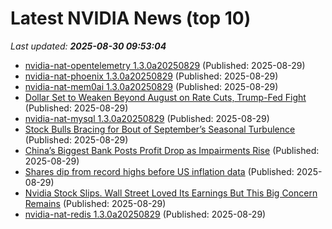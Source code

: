 # Latest NVIDIA News (top 10)
_Last updated: **2025-08-30 09:53:04**_

- [nvidia-nat-opentelemetry 1.3.0a20250829](https://pypi.org/project/nvidia-nat-opentelemetry/1.3.0a20250829/) (Published: 2025-08-29)
- [nvidia-nat-phoenix 1.3.0a20250829](https://pypi.org/project/nvidia-nat-phoenix/1.3.0a20250829/) (Published: 2025-08-29)
- [nvidia-nat-mem0ai 1.3.0a20250829](https://pypi.org/project/nvidia-nat-mem0ai/1.3.0a20250829/) (Published: 2025-08-29)
- [Dollar Set to Weaken Beyond August on Rate Cuts, Trump-Fed Fight](https://biztoc.com/x/fbd3bd1211dc8147) (Published: 2025-08-29)
- [nvidia-nat-mysql 1.3.0a20250829](https://pypi.org/project/nvidia-nat-mysql/1.3.0a20250829/) (Published: 2025-08-29)
- [Stock Bulls Bracing for Bout of September’s Seasonal Turbulence](https://biztoc.com/x/cf6b79b7c7b75d84) (Published: 2025-08-29)
- [China’s Biggest Bank Posts Profit Drop as Impairments Rise](https://biztoc.com/x/4414b28c5fc44a8c) (Published: 2025-08-29)
- [Shares dip from record highs before US inflation data](https://biztoc.com/x/5e48cb3a7f149993) (Published: 2025-08-29)
- [Nvidia Stock Slips. Wall Street Loved Its Earnings But This Big Concern Remains](https://biztoc.com/x/5ebd8894f6392101) (Published: 2025-08-29)
- [nvidia-nat-redis 1.3.0a20250829](https://pypi.org/project/nvidia-nat-redis/1.3.0a20250829/) (Published: 2025-08-29)
